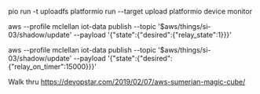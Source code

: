 pio run -t uploadfs
platformio run --target upload
platformio device monitor


aws --profile mclellan iot-data publish --topic '$aws/things/si-03/shadow/update' --payload '{"state":{"desired":{"relay_state":1}}}'

aws --profile mclellan iot-data publish --topic '$aws/things/si-03/shadow/update' --payload '{"state":{"desired":{"relay_on_timer":15000}}}'





Walk thru https://devopstar.com/2019/02/07/aws-sumerian-magic-cube/ 